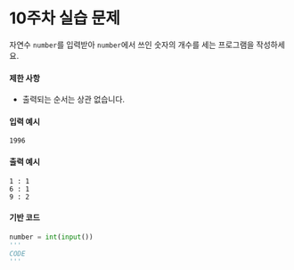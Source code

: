# 10주차 실습 문제
자연수 `number`를 입력받아 `number`에서 쓰인 숫자의 개수를 세는 프로그램을 작성하세요.

#### 제한 사항
* 출력되는 순서는 상관 없습니다.

#### 입력 예시
```
1996
```

#### 출력 예시
```
1 : 1
6 : 1
9 : 2
```

#### 기반 코드
```python
number = int(input())
'''
CODE
'''
```